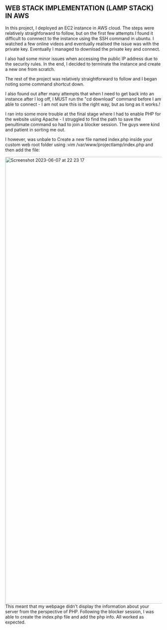 ## WEB STACK IMPLEMENTATION (LAMP STACK) IN AWS

In this project, I deployed an EC2 instance in AWS cloud.  The steps were relatively straighforward to follow, but on the first few attempts I found it difficult to connnect to the instance using the SSH command in ubuntu.  I watched a few online videos and eventually realised the issue was with the private key. Eventually I managed to download the private key and connect.

I also had some minor issues when accessing the public IP address due to the security rules.  In the end, I decided to terminate the instance and create a new one from scratch. 

The rest of the project was relatively straightforward to follow and I began noting some command shortcut down.

I also found out after many attempts that when I need to get back into an instance after I log off, I MUST run the "cd download" command before I am able to connect - I am not sure this is the right way, but as long as it works.!

I ran into some more trouble at the final stage where I had to enable PHP for the website using Apache - I struggled to find the path to save the penultimate command so had to join a blocker session.  The guys were kind and patient in sorting me out.

I however, was unbale to Create a new file named index.php inside your custom web root folder using :vim /var/www/projectlamp/index.php
and then add the file:
<?php
phpinfo();.  This meant that my website didn't show as expected on the last page, but I will check to see what else I may have done differently in my spare time.

The image shows the last failed command.

<img width="1440" alt="Screenshot 2023-06-07 at 22 23 17" src="https://github.com/tpbabdul/Project-One/assets/135444991/b0d16600-1a46-446f-afe8-7e36edd284c7"><img width="1440" alt="Screenshot 2023-06-07 at 22 23 17" src="https://github.com/tpbabdul/Project-One/assets/135444991/8ab1360c-b607-41be-926e-3b9ee8ec1eea">

This meant that my webpage didn't display the information about your server from the perspective of PHP.

Following the blocker session, I was able to create the index.php file and add the php info.  All worked as expected.
